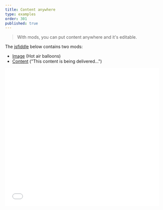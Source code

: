 ```yaml
---
title: Content anywhere
type: examples
order: 301
published: true
---
```


> With mods, you can put content anywhere and it's editable.

The [jsfiddle](https://jsfiddle.net/component/1hqag2zq) below contains two mods:
- [Image](https://anymod.com/mod/code?key=enano) (Hot air balloons)
- [Content](https://anymod.com/mod/code?key=ebmkn) ("This content is being delivered...")

<iframe width="100%" height="450" src="//jsfiddle.net/component/1hqag2zq/embedded/result,html,js,css/" allowfullscreen="allowfullscreen" frameborder="0"></iframe>
